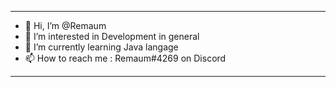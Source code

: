 -------------------------------------------------

- 👋 Hi, I’m @Remaum
- 👀 I’m interested in Development in general
- 🌱 I’m currently learning Java langage
- 📫 How to reach me : Remaum#4269 on Discord

-------------------------------------------------
